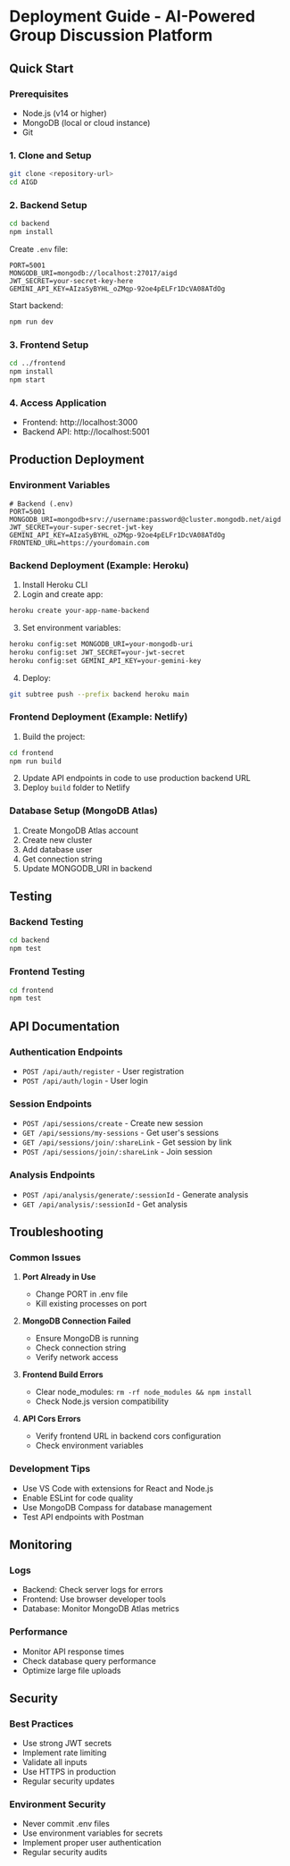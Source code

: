 # Deployment Guide - AI-Powered Group Discussion Platform

## Quick Start

### Prerequisites
- Node.js (v14 or higher)
- MongoDB (local or cloud instance)
- Git

### 1. Clone and Setup
```bash
git clone <repository-url>
cd AIGD
```

### 2. Backend Setup
```bash
cd backend
npm install
```

Create `.env` file:
```env
PORT=5001
MONGODB_URI=mongodb://localhost:27017/aigd
JWT_SECRET=your-secret-key-here
GEMINI_API_KEY=AIzaSyBYHL_oZMqp-92oe4pELFr1DcVA08ATdOg
```

Start backend:
```bash
npm run dev
```

### 3. Frontend Setup
```bash
cd ../frontend
npm install
npm start
```

### 4. Access Application
- Frontend: http://localhost:3000
- Backend API: http://localhost:5001

## Production Deployment

### Environment Variables
```env
# Backend (.env)
PORT=5001
MONGODB_URI=mongodb+srv://username:password@cluster.mongodb.net/aigd
JWT_SECRET=your-super-secret-jwt-key
GEMINI_API_KEY=AIzaSyBYHL_oZMqp-92oe4pELFr1DcVA08ATdOg
FRONTEND_URL=https://yourdomain.com
```

### Backend Deployment (Example: Heroku)
1. Install Heroku CLI
2. Login and create app:
```bash
heroku create your-app-name-backend
```

3. Set environment variables:
```bash
heroku config:set MONGODB_URI=your-mongodb-uri
heroku config:set JWT_SECRET=your-jwt-secret
heroku config:set GEMINI_API_KEY=your-gemini-key
```

4. Deploy:
```bash
git subtree push --prefix backend heroku main
```

### Frontend Deployment (Example: Netlify)
1. Build the project:
```bash
cd frontend
npm run build
```

2. Update API endpoints in code to use production backend URL
3. Deploy `build` folder to Netlify

### Database Setup (MongoDB Atlas)
1. Create MongoDB Atlas account
2. Create new cluster
3. Add database user
4. Get connection string
5. Update MONGODB_URI in backend

## Testing

### Backend Testing
```bash
cd backend
npm test
```

### Frontend Testing
```bash
cd frontend
npm test
```

## API Documentation

### Authentication Endpoints
- `POST /api/auth/register` - User registration
- `POST /api/auth/login` - User login

### Session Endpoints
- `POST /api/sessions/create` - Create new session
- `GET /api/sessions/my-sessions` - Get user's sessions
- `GET /api/sessions/join/:shareLink` - Get session by link
- `POST /api/sessions/join/:shareLink` - Join session

### Analysis Endpoints
- `POST /api/analysis/generate/:sessionId` - Generate analysis
- `GET /api/analysis/:sessionId` - Get analysis

## Troubleshooting

### Common Issues

1. **Port Already in Use**
   - Change PORT in .env file
   - Kill existing processes on port

2. **MongoDB Connection Failed**
   - Ensure MongoDB is running
   - Check connection string
   - Verify network access

3. **Frontend Build Errors**
   - Clear node_modules: `rm -rf node_modules && npm install`
   - Check Node.js version compatibility

4. **API Cors Errors**
   - Verify frontend URL in backend cors configuration
   - Check environment variables

### Development Tips
- Use VS Code with extensions for React and Node.js
- Enable ESLint for code quality
- Use MongoDB Compass for database management
- Test API endpoints with Postman

## Monitoring

### Logs
- Backend: Check server logs for errors
- Frontend: Use browser developer tools
- Database: Monitor MongoDB Atlas metrics

### Performance
- Monitor API response times
- Check database query performance
- Optimize large file uploads

## Security

### Best Practices
- Use strong JWT secrets
- Implement rate limiting
- Validate all inputs
- Use HTTPS in production
- Regular security updates

### Environment Security
- Never commit .env files
- Use environment variables for secrets
- Implement proper user authentication
- Regular security audits

